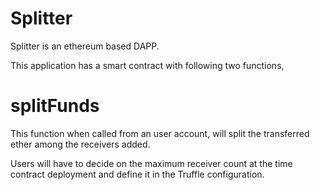 # Splitter
Splitter is an ethereum based DAPP.

This application has a smart contract with following two functions,


# splitFunds
  This function when called from an user account, will split the transferred ether among the receivers added.

Users will have to decide on the maximum receiver count at the time contract deployment and define it in the Truffle configuration.
